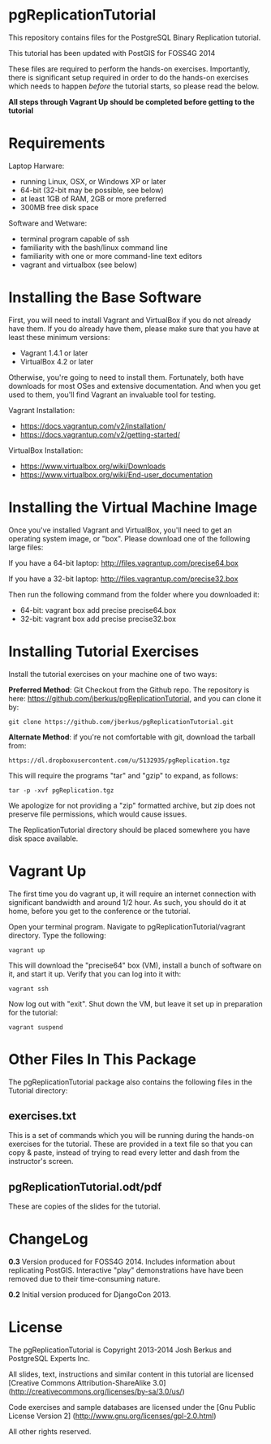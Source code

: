 pgReplicationTutorial
=====================

This repository contains files for the PostgreSQL Binary
Replication tutorial.

This tutorial has been updated with PostGIS for FOSS4G 2014

These files are required to perform the hands-on exercises.
Importantly, there is significant setup required in order to
do the hands-on exercises which needs to happen _before_ the
tutorial starts, so please read the below.

**All steps through Vagrant Up should be completed before
getting to the tutorial**

Requirements
=============

Laptop Harware:

* running Linux, OSX, or Windows XP or later
* 64-bit (32-bit may be possible, see below)
* at least 1GB of RAM, 2GB or more preferred
* 300MB free disk space

Software and Wetware:

* terminal program capable of ssh
* familiarity with the bash/linux command line
* familiarity with one or more command-line text editors
* vagrant and virtualbox (see below)

Installing the Base Software
============================

First, you will need to install Vagrant and VirtualBox if you do not
already have them.  If you do already have them, please make sure that
you have at least these minimum versions:

* Vagrant 1.4.1 or later
* VirtualBox 4.2 or later

Otherwise, you're going to need to install them.  Fortunately, both have
downloads for most OSes and extensive documentation.  And when you get
used to them, you'll find Vagrant an invaluable tool for testing.

Vagrant Installation:

* https://docs.vagrantup.com/v2/installation/
* https://docs.vagrantup.com/v2/getting-started/

VirtualBox Installation:

* https://www.virtualbox.org/wiki/Downloads
* https://www.virtualbox.org/wiki/End-user_documentation

Installing the Virtual Machine Image
====================================

Once you've installed Vagrant and VirtualBox, you'll need to get an
operating system image, or "box".  Please download one of the following
large files:

If you have a 64-bit laptop: http://files.vagrantup.com/precise64.box

If you have a 32-bit laptop: http://files.vagrantup.com/precise32.box

Then run the following command from the folder where you downloaded it:

* 64-bit: vagrant box add precise precise64.box
* 32-bit: vagrant box add precise precise32.box

Installing Tutorial Exercises
=============================

Install the tutorial exercises on your machine one of two
ways:

**Preferred Method**: Git Checkout from the Github repo. The
repository is here: https://github.com/jberkus/pgReplicationTutorial,
and you can clone it by:

    git clone https://github.com/jberkus/pgReplicationTutorial.git

**Alternate Method**: if you're not comfortable with git, download
the tarball from:

    https://dl.dropboxusercontent.com/u/5132935/pgReplication.tgz

This will require the programs "tar" and "gzip" to expand, as follows:

    tar -p -xvf pgReplication.tgz

We apologize for not providing a "zip" formatted archive, but zip does not
preserve file permissions, which would cause issues.

The ReplicationTutorial directory should be placed somewhere
you have disk space available.

Vagrant Up
==========

The first time you do vagrant up, it will require an internet connection
with significant bandwidth and around 1/2 hour.  As such, you should do
it at home, before you get to the conference or the tutorial.

Open your terminal program. Navigate to pgReplicationTutorial/vagrant
directory. Type the following:

    vagrant up

This will download the "precise64" box (VM), install a bunch of software on
it, and start it up.  Verify that you can log into it with:

    vagrant ssh

Now log out with "exit".  Shut down the VM, but leave it set up in preparation
for the tutorial:

    vagrant suspend

Other Files In This Package
===========================

The pgReplicationTutorial package also contains the following files
in the Tutorial directory:

exercises.txt
-------------

This is a set of commands which you will be running during the hands-on
exercises for the tutorial.  These are provided in a text file so that
you can copy & paste, instead of trying to read every letter and dash
from the instructor's screen.

pgReplicationTutorial.odt/pdf
-----------------------------

These are copies of the slides for the tutorial.

ChangeLog
=========

**0.3** Version produced for FOSS4G 2014.  Includes information about replicating PostGIS.  Interactive "play" demonstrations have  have been removed due to their time-consuming nature.

**0.2** Initial version produced for DjangoCon 2013.

License
=======

The pgReplicationTutorial is Copyright 2013-2014 Josh Berkus
and PostgreSQL Experts Inc.

All slides, text, instructions and similar content in this tutorial are
licensed [Creative Commons Attribution-ShareAlike 3.0]
(http://creativecommons.org/licenses/by-sa/3.0/us/)

Code exercises and sample databases are licensed under the
[Gnu Public License Version 2]
(http://www.gnu.org/licenses/gpl-2.0.html)

All other rights reserved.
